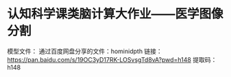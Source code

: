 # 认知科学课类脑计算大作业——医学图像分割
模型文件：
通过百度网盘分享的文件：hominidpth
链接：https://pan.baidu.com/s/19OC3yD17RK-LOSvsgTd8vA?pwd=h148 
提取码：h148
